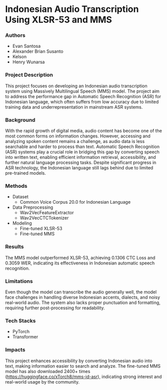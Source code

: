 # Indonesian Audio Transcription Using XLSR-53 and MMS

### Authors
- Evan Santosa
- Alexander Brian Susanto
- Kelson
- Henry Wunarsa

### Project Description
This project focuses on developing an Indonesian audio transcription system using Massively Multilingual Speech (MMS) model. The project aim to address the performance gap in Automatic Speech Recognition (ASR) for Indonesian language, which often suffers from low accuracy due to limited training data and underrepresentation in mainstream ASR systems.

### Background
With the rapid growth of digital media, audio content has become one of the most common forms on information changes. However, accessing and analyzing spoken content remains a challenge, as audio data is less searchable and harder to process than text. Automatic Speech Recognition (ASR) systems play a crucial role in bridging this gap by converting speech into written text, enabling efficient information retrieval, accessibility, and further natural language processing tasks. Despite significant progress in ASR technology, the Indonesian language still lags behind due to limited pre-trained models. 

### Methods
- Dataset
    - Common Voice Corpus 20.0 for Indonesian Language
- Data Preprocessing
    - Wav2VecFeatureExtractor
    - Wav2VecCTCTokenizer
- Modeling
    - Fine-tuned XLSR-53 
    - Fine-tuned MMS

### Results
The MMS model outperformed XLSR-53, achieving 0.1306 CTC Loss and 0.3059 WER, indicating its effectiveness in Indonesian automatic speech recognition.

### Limitations
Even though the model can transcribe the audio generally well, the model face challenges in handling diverse Indonesian accents, dialects, and noisy real-world audio. The system also lacks proper punctuation and formatting, requiring further post-processing for readability.

### Tech Stacks
- PyTorch
- Transformer

### Impacts
This project enhances accessibility by converting Indonesian audio into text, making information easier to search and analyze. The fine-tuned MMS model has also downloaded 2400+ times (https://huggingface.co/xTorch8/mms-id-asr), indicating strong interest and real-world usage by the community.